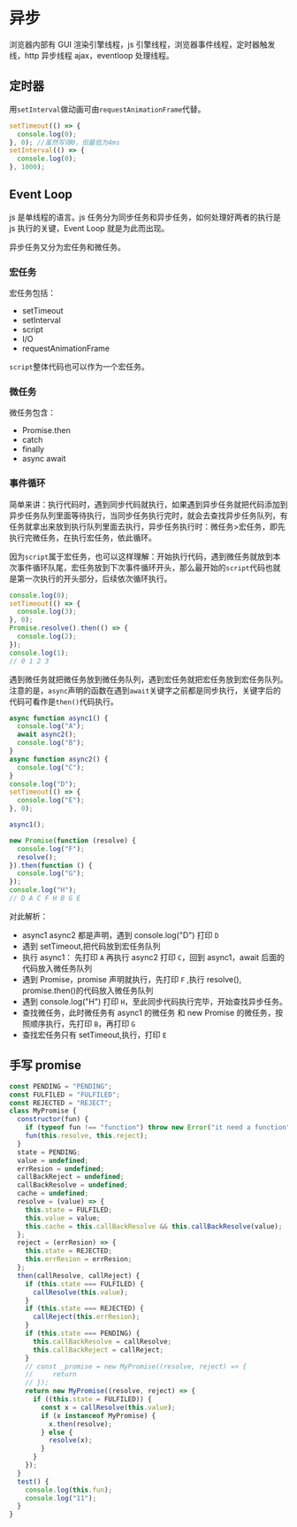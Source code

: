 # 异步

浏览器内部有 GUI 渲染引擎线程，js 引擎线程，浏览器事件线程，定时器触发线，http 异步线程 ajax，eventloop 处理线程。

## 定时器

用`setInterval`做动画可由`requestAnimationFrame`代替。

```js
setTimeout(() => {
  console.log(0);
}, 0); //虽然写得0，但最低为4ms
setInterval(() => {
  console.log(0);
}, 1000);
```

## Event Loop

js 是单线程的语言。js 任务分为同步任务和异步任务，如何处理好两者的执行是 js 执行的关键，Event Loop 就是为此而出现。

异步任务又分为宏任务和微任务。

### 宏任务

宏任务包括：

- setTimeout
- setInterval
- script
- I/O
- requestAnimationFrame

`script`整体代码也可以作为一个宏任务。

### 微任务

微任务包含：

- Promise.then
- catch
- finally
- async await

### 事件循环

简单来讲：执行代码时，遇到同步代码就执行，如果遇到异步任务就把代码添加到异步任务队列里面等待执行，当同步任务执行完时，就会去查找异步任务队列，有任务就拿出来放到执行队列里面去执行，异步任务执行时：微任务>宏任务，即先执行完微任务，在执行宏任务，依此循环。

因为`script`属于宏任务，也可以这样理解：开始执行代码，遇到微任务就放到本次事件循环队尾，宏任务放到下次事件循环开头，那么最开始的`script`代码也就是第一次执行的开头部分，后续依次循环执行。

```js
console.log(0);
setTimeout(() => {
  console.log(3);
}, 0);
Promise.resolve().then(() => {
  console.log(2);
});
console.log(1);
// 0 1 2 3
```

遇到微任务就把微任务放到微任务队列，遇到宏任务就把宏任务放到宏任务队列。注意的是，`async`声明的函数在遇到`await`关键字之前都是同步执行，关键字后的代码可看作是`then()`代码执行。

```js
async function async1() {
  console.log("A");
  await async2();
  console.log("B");
}
async function async2() {
  console.log("C");
}
console.log("D");
setTimeout(() => {
  console.log("E");
}, 0);

async1();

new Promise(function (resolve) {
  console.log("F");
  resolve();
}).then(function () {
  console.log("G");
});
console.log("H");
// D A C F H B G E
```

对此解析：

- async1 async2 都是声明，遇到 console.log("D") 打印 `D`
- 遇到 setTimeout,把代码放到宏任务队列
- 执行 async1： 先打印 `A` 再执行 async2 打印 `C`，回到 async1，await 后面的代码放入微任务队列
- 遇到 Promise，promise 声明就执行，先打印 `F` ,执行 resolve(), promise.then()的代码放入微任务队列
- 遇到 console.log("H") 打印 `H`，至此同步代码执行完毕，开始查找异步任务。
- 查找微任务，此时微任务有 async1 的微任务 和 new Promise 的微任务，按照顺序执行，先打印 `B`，再打印 `G`
- 查找宏任务只有 setTimeout,执行，打印 `E`

## 手写 promise

```js
const PENDING = "PENDING";
const FULFILED = "FULFILED";
const REJECTED = "REJECT";
class MyPromise {
  constructor(fun) {
    if (typeof fun !== "function") throw new Error("it need a function");
    fun(this.resolve, this.reject);
  }
  state = PENDING;
  value = undefined;
  errResion = undefined;
  callBackReject = undefined;
  callBackResolve = undefined;
  cache = undefined;
  resolve = (value) => {
    this.state = FULFILED;
    this.value = value;
    this.cache = this.callBackResolve && this.callBackResolve(value);
  };
  reject = (errResion) => {
    this.state = REJECTED;
    this.errResion = errResion;
  };
  then(callResolve, callReject) {
    if (this.state === FULFILED) {
      callResolve(this.value);
    }
    if (this.state === REJECTED) {
      callReject(this.errResion);
    }
    if (this.state === PENDING) {
      this.callBackResolve = callResolve;
      this.callBackReject = callReject;
    }
    // const _promise = new MyPromise((resolve, reject) => {
    //     return
    // });
    return new MyPromise((resolve, reject) => {
      if ((this.state = FULFILED)) {
        const x = callResolve(this.value);
        if (x instanceof MyPromise) {
          x.then(resolve);
        } else {
          resolve(x);
        }
      }
    });
  }
  test() {
    console.log(this.fun);
    console.log("11");
  }
}
```
